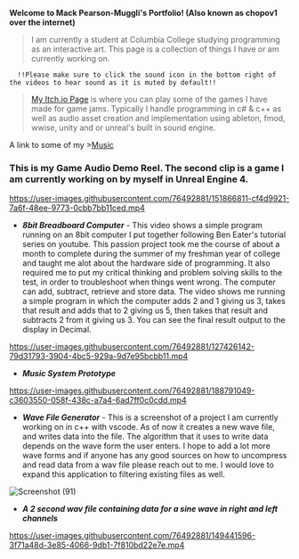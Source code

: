 
**Welcome to Mack Pearson-Muggli's Portfolio! (Also known as chopov1 over the internet)**
>I am currently a student at Columbia College studying programming as an interactive art. This page is a collection of things I have or am currently working on.

      !!Please make sure to click the sound icon in the bottom right of the videos to hear sound as it is muted by default!!
>[My Itch.io Page](https://itch.io/profile/chopov1) is where you can play some of the games I have made for game jams. Typically I handle programming in c# & c++ as well as audio asset creation and implementation using ableton, fmod, wwise, unity and or unreal's built in sound engine. 

A link to some of my >[Music](https://unitedmasters.com/m/61e7223186f5484a4f4903b2)

### This is my Game Audio Demo Reel. The second clip is a game I am currently working on by myself in Unreal Engine 4.




https://user-images.githubusercontent.com/76492881/151866811-cf4d9921-7a6f-48ee-9773-0cbb7bb11ced.mp4








* *__8bit Breadboard Computer__* - This video shows a simple program running on an 8bit computer I put together following Ben Eater's tutorial series on youtube. This passion project took me the course of about a month to complete during the summer of my freshman year of college and taught me alot about the hardware side of programming. It also required me to put my critical thinking and problem solving skills to the test, in order to troubleshoot when things went wrong. The computer can add, subtract, retrieve and store data. The video shows me running a simple program in which the computer adds 2 and 1 giving us 3, takes that result and adds that to 2 giving us 5, then takes that result and subtracts 2 from it giving us 3. You can see the final result output to the display in Decimal. 


https://user-images.githubusercontent.com/76492881/127426142-79d31793-3904-4bc5-929a-9d7e95bcbb11.mp4

* *__Music System Prototype__*



https://user-images.githubusercontent.com/76492881/188791049-c3603550-058f-438c-a7a4-6ad7ff0c0cdd.mp4



* *__Wave File Generator__*  - This is a screenshot of a project I am currently working on in c++ with vscode. As of now it creates a new wave file, and writes data into the file. The algorithm that it uses to write data depends on the wave form the user enters. I hope to add a lot more wave forms and if anyone has any good sources on how to uncompress and read data from a wav file please reach out to me. I would love to expand this application to filtering existing files as well. 

![Screenshot (91)](https://user-images.githubusercontent.com/76492881/149441017-a7b593c0-7e25-4aad-a07d-6408bb8805ce.png)

* *__A 2 second wav file containing data for a sine wave in right and left channels__* 

https://user-images.githubusercontent.com/76492881/149441596-3f71a48d-3e85-4066-9db1-7f810bd22e7e.mp4



<!--
**chopov1/chopov1** is a ✨ _special_ ✨ repository because its `README.md` (this file) appears on your GitHub profile.

Here are some ideas to get you started:

- 🔭 I’m currently working on ...
- 🌱 I’m currently learning ...
- 👯 I’m looking to collaborate on ...
- 🤔 I’m looking for help with ...
- 💬 Ask me about ...
- 📫 How to reach me: ...
- 😄 Pronouns: ...
- ⚡ Fun fact: ...
-->
